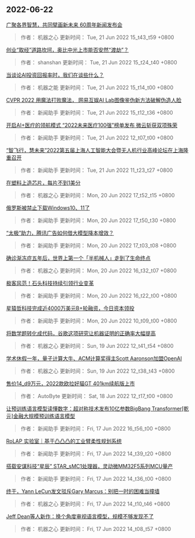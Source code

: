 
## 2022-06-22

 [广聚各界智慧，共同擘画新未来   60周年新闻发布会](https://www.jiqizhixin.com/articles/2022-06-21-7)

> 作者： 机器之心  更新时间： Tue, 21 Jun 2022 15_t43_t59 +0800

 [创业“取经”道路坎坷，奥比中光上市能否安然“渡劫”？](https://www.jiqizhixin.com/articles/2022-06-21-6)

> 作者： shanshan  更新时间： Tue, 21 Jun 2022 15_t24_t40 +0800

 [当谈论AI投资回报率时，我们在谈些什么？](https://www.jiqizhixin.com/articles/2022-06-21-5)

> 作者： 机器之能  更新时间： Tue, 21 Jun 2022 15_t14_t00 +0800

 [CVPR 2022   用魔法打败魔法， 网易互娱AI Lab图像鉴伪新方法破解伪造人脸](https://www.jiqizhixin.com/articles/2022-06-21-4)

> 作者： 新闻助手  更新时间： Tue, 21 Jun 2022 15_t12_t36 +0800

 [开启AI+医疗的领航模式 “2022未来医疗100强”榜单发布 微云斩获双项殊荣](https://www.jiqizhixin.com/articles/2022-06-21-3)

> 作者： 新闻助手  更新时间： Tue, 21 Jun 2022 12_t07_t00 +0800

 [“智飞行，慧未来”2022第五届上海人工智能大会暨无人机行业高峰论坛在上海隆重召开](https://www.jiqizhixin.com/articles/2022-06-21-2)

> 作者： 新闻助手  更新时间： Tue, 21 Jun 2022 11_t23_t27 +0800

 [在塑料上造芯片，每片不到1美分](https://www.jiqizhixin.com/articles/2022-06-20-7)

> 作者： 机器之心  更新时间： Mon, 20 Jun 2022 17_t52_t15 +0800

 [俄罗斯被禁止下载Windows10、11了](https://www.jiqizhixin.com/articles/2022-06-20-6)

> 作者： 新闻助手  更新时间： Mon, 20 Jun 2022 17_t50_t30 +0800

 [“太极”助力，腾讯广告如何借大模型降本增效？](https://www.jiqizhixin.com/articles/2022-06-20-5)

> 作者： 新闻助手  更新时间： Mon, 20 Jun 2022 17_t03_t08 +0800

 [确诊渐冻症五年后，世界上第一个「半机械人」走到了生命终点](https://www.jiqizhixin.com/articles/2022-06-20-4)

> 作者： 机器之心  更新时间： Mon, 20 Jun 2022 16_t32_t07 +0800

 [极客风范！石头科技持续引领行业变革](https://www.jiqizhixin.com/articles/2022-06-20-3)

> 作者： 新闻助手  更新时间： Mon, 20 Jun 2022 16_t22_t00 +0800

 [星猿哲科技完成近4000万美元B+轮融资，今日资本领投](https://www.jiqizhixin.com/articles/2022-06-20)

> 作者： 新闻助手  更新时间： Mon, 20 Jun 2022 10_t09_t00 +0800

 [将数学题转化成代码，谷歌这项研究让机器证明的正确率大幅提高](https://www.jiqizhixin.com/articles/2022-06-19-2)

> 作者： 机器之心  更新时间： Sun, 19 Jun 2022 12_t41_t54 +0800

 [学术休假一年，量子计算大牛、ACM计算奖得主Scott Aaronson加盟OpenAI](https://www.jiqizhixin.com/articles/2022-06-19)

> 作者： 机器之心  更新时间： Sun, 19 Jun 2022 12_t38_t43 +0800

 [售价14_d9万元，2022款欧拉好猫GT 401km续航版上市](https://www.jiqizhixin.com/articles/2022-06-18)

> 作者： AutoByte  更新时间： Sat, 18 Jun 2022 12_t17_t00 +0800

 [让预训练语言模型读懂数字：超对称技术发布10亿参数BigBang Transformer[乾元]金融大规模预训练语言模型](https://www.jiqizhixin.com/articles/2022-06-17-9)

> 作者： 新闻助手  更新时间： Fri, 17 Jun 2022 16_t56_t00 +0800

 [RoLAP 实验室｜基于凸凸凸的工业臂柔性规划系统](https://www.jiqizhixin.com/articles/2022-06-17-8)

> 作者： 新闻助手  更新时间： Fri, 17 Jun 2022 14_t39_t20 +0800

 [搭载安谋科技“星辰” STAR_sMC1处理器，灵动微MM32F5系列MCU量产](https://www.jiqizhixin.com/articles/2022-06-17-7)

> 作者： 新闻助手  更新时间： Fri, 17 Jun 2022 14_t36_t00 +0800

 [终于，Yann LeCun发文驳斥Gary Marcus：别把一时的困难当撞墙](https://www.jiqizhixin.com/articles/2022-06-17-6)

> 作者： 机器之心  更新时间： Fri, 17 Jun 2022 14_t10_t46 +0800

 [Jeff Dean等人新作：换个角度审视语言模型，规模不够发现不了](https://www.jiqizhixin.com/articles/2022-06-17-5)

> 作者： 机器之心  更新时间： Fri, 17 Jun 2022 14_t08_t57 +0800
